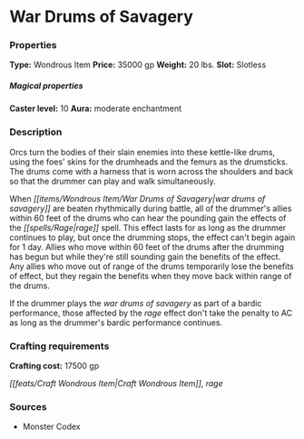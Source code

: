 ﻿---
Title: "War Drums of Savagery"
Type: "Wondrous Item"
Price: "35000 gp"
Weight: "20 lbs."
Slot: "Slotless"
Caster level: "10"
Aura: "moderate enchantment"
Description: |
  "Orcs turn the bodies of their slain enemies into these kettle-like drums, using the foes' skins for the drumheads and the femurs as the drumsticks. The drums come with a harness that is worn across the shoulders and back so that the drummer can play and walk simultaneously.
  When _war drums of savagery_ are beaten rhythmically during battle, all of the drummer's allies within 60 feet of the drums who can hear the pounding gain the effects of the _rage_ spell. This effect lasts for as long as the drummer continues to play, but once the drumming stops, the effect can't begin again for 1 day. Allies who move within 60 feet of the drums after the drumming has begun but while they're still sounding gain the benefits of the effect. Any allies who move out of range of the drums temporarily lose the benefits of effect, but they regain the benefits when they move back within range of the drums.
  If the drummer plays the _war drums of savagery_ as part of a bardic performance, those affected by the rage effect don't take the penalty to AC as long as the drummer's bardic performance continues."
Crafting cost: "17500 gp"
Sources: "['Monster Codex']"
---

# War Drums of Savagery

### Properties

**Type:** Wondrous Item **Price:** 35000 gp **Weight:** 20 lbs. **Slot:** Slotless

##### Magical properties

**Caster level:** 10 **Aura:** moderate enchantment

### Description

Orcs turn the bodies of their slain enemies into these kettle-like drums, using the foes' skins for the drumheads and the femurs as the drumsticks. The drums come with a harness that is worn across the shoulders and back so that the drummer can play and walk simultaneously.

When _[[items/Wondrous Item/War Drums of Savagery|war drums of savagery]]_ are beaten rhythmically during battle, all of the drummer's allies within 60 feet of the drums who can hear the pounding gain the effects of the _[[spells/Rage|rage]]_ spell. This effect lasts for as long as the drummer continues to play, but once the drumming stops, the effect can't begin again for 1 day. Allies who move within 60 feet of the drums after the drumming has begun but while they're still sounding gain the benefits of the effect. Any allies who move out of range of the drums temporarily lose the benefits of effect, but they regain the benefits when they move back within range of the drums.

If the drummer plays the _war drums of savagery_ as part of a bardic performance, those affected by the _rage_ effect don't take the penalty to AC as long as the drummer's bardic performance continues.

### Crafting requirements

**Crafting cost:** 17500 gp

_[[feats/Craft Wondrous Item|Craft Wondrous Item]]_, _rage_

### Sources

* Monster Codex